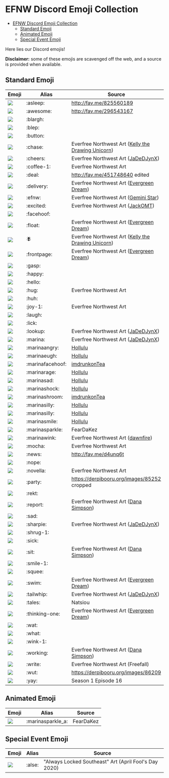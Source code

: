 # EFNW Discord Emoji Collection

<!-- TOC -->

- [EFNW Discord Emoji Collection](#efnw-discord-emoji-collection)
    - [Standard Emoji](#standard-emoji)
    - [Animated Emoji](#animated-emoji)
    - [Special Event Emoji](#special-event-emoji)

<!-- /TOC -->

Here lies our Discord emojis!

**Disclaimer:** some of these emojis are scavenged off the web, and a source is provided when available.

## Standard Emoji

|             Emoji             |      Alias       | Source |
| ----------------------------- | ---------------- | ------ |
| ![](emoji/asleep.png)         | :asleep:         | http://fav.me/825560189 |
| ![](emoji/awesome.png)        | :awesome:        | http://fav.me/296543167 |
| ![](emoji/blargh.png)         | :blargh:         | |
| ![](emoji/blep.png)           | :blep:           | |
| ![](emoji/button.png)         | :button:         | |
| ![](emoji/chase.png)          | :chase:          | Everfree Northwest Art ([Kelly the Drawing Unicorn](https://www.deviantart.com/kellythedrawinguni)) |
| ![](emoji/cheers.png)         | :cheers:         | Everfree Northwest Art ([JaDeDJynX](https://www.deviantart.com/jadedjynx)) |
| ![](emoji/coffee-1.png)       | :coffee-1:       | Everfree Northwest Art |
| ![](emoji/deal.png)           | :deal:           | http://fav.me/451748640 edited |
| ![](emoji/delivery.png)       | :delivery:       | Everfree Northwest Art ([Evergreen Dream](https://www.deviantart.com/okapifeathers)) |
| ![](emoji/efnw.png)           | :efnw:           | Everfree Northwest Art ([Gemini Star](https://twitter.com/electrickeet)) |
| ![](emoji/excited.png)        | :excited:        | Everfree Northwest Art ([JackOMT](https://www.deviantart.com/jackofmosttrades)) |
| ![](emoji/facehoof.png)       | :facehoof:       | |
| ![](emoji/float.png)          | :float:          | Everfree Northwest Art ([Evergreen Dream](https://www.deviantart.com/okapifeathers)) |
| ![](emoji/fly.png)            | :fly:            | Everfree Northwest Art ([Kelly the Drawing Unicorn](https://www.deviantart.com/kellythedrawinguni)) |
| ![](emoji/frontpage.png)      | :frontpage:      | Everfree Northwest Art ([Evergreen Dream](https://www.deviantart.com/okapifeathers)) |
| ![](emoji/gasp.png)           | :gasp:           | |
| ![](emoji/happy.png)          | :happy:          | |
| ![](emoji/hello.png)          | :hello:          | |
| ![](emoji/hug.png)            | :hug:            | Everfree Northwest Art |
| ![](emoji/huh.png)            | :huh:            | |
| ![](emoji/joy-1.png)          | :joy-1:          | Everfree Northwest Art |
| ![](emoji/laugh.png)          | :laugh:          | |
| ![](emoji/lick.png)           | :lick:           | |
| ![](emoji/lookup.png)         | :lookup:         | Everfree Northwest Art ([JaDeDJynX](https://www.deviantart.com/jadedjynx)) |
| ![](emoji/marina.png)         | :marina:         | Everfree Northwest Art ([JaDeDJynX](https://www.deviantart.com/jadedjynx)) |
| ![](emoji/marinaAngry.png)    | :marinaangry:    | [Hollulu](https://twitter.com/meekcheep) |
| ![](emoji/marinaEugh.png)     | :marinaeugh:     | [Hollulu](https://twitter.com/meekcheep) |
| ![](emoji/marinafacehoof.png) | :marinafacehoof: | [imdrunkonTea](https://www.deviantart.com/imdrunkontea) |
| ![](emoji/marinaRage.png)     | :marinarage:     | [Hollulu](https://twitter.com/meekcheep) |
| ![](emoji/marinaSad.png)      | :marinasad:      | [Hollulu](https://twitter.com/meekcheep) |
| ![](emoji/marinaShock.png)    | :marinashock:    | [Hollulu](https://twitter.com/meekcheep) |
| ![](emoji/marinashroom.png)   | :marinashroom:   | [imdrunkonTea](https://www.deviantart.com/imdrunkontea) |
| ![](emoji/marinaEep.png)      | :marinasilly:    | [Hollulu](https://twitter.com/meekcheep) |
| ![](emoji/marinaSilly.png)    | :marinasilly:    | [Hollulu](https://twitter.com/meekcheep) |
| ![](emoji/marinaSmile.png)    | :marinasmile:    | [Hollulu](https://twitter.com/meekcheep) |
| ![](emoji/marinasparkle.png)  | :marinasparkle:  | FearDaKez |
| ![](emoji/marinawink.png)     | :marinawink:     | Everfree Northwest Art ([dawnfire](https://www.deviantart.com/dawnf1re)) |
| ![](emoji/mocha.png)          | :mocha:          | Everfree Northwest Art |
| ![](emoji/news.png)           | :news:           | http://fav.me/d4unq6t |
| ![](emoji/nope.png)           | :nope:           | |
| ![](emoji/novella.png)        | :novella:        | Everfree Northwest Art |
| ![](emoji/party.png)          | :party:          | https://derpibooru.org/images/85252 cropped |
| ![](emoji/rekt.png)           | :rekt:           | |
| ![](emoji/report.png)         | :report:         | Everfree Northwest Art ([Dana Simpson](https://danasimpson.com/)) |
| ![](emoji/sad.png)            | :sad:            | |
| ![](emoji/sharpie.png)        | :sharpie:        | Everfree Northwest Art ([JaDeDJynX](https://www.deviantart.com/jadedjynx)) |
| ![](emoji/shrug-1.png)        | :shrug-1:        | |
| ![](emoji/sick.png)           | :sick:           | |
| ![](emoji/sit.png)            | :sit:            | Everfree Northwest Art ([Dana Simpson](https://danasimpson.com/)) |
| ![](emoji/smile-1.png)        | :smile-1:        | |
| ![](emoji/squee.png)          | :squee:          | |
| ![](emoji/swim.png)           | :swim:           | Everfree Northwest Art ([Evergreen Dream](https://www.deviantart.com/okapifeathers)) |
| ![](emoji/tailwhip.png)       | :tailwhip:       | Everfree Northwest Art ([JaDeDJynX](https://www.deviantart.com/jadedjynx)) |
| ![](emoji/tales.png)          | :tales:          | Natsiou |
| ![](emoji/thinking-one.png)   | :thinking-one:   | Everfree Northwest Art ([Evergreen Dream](https://www.deviantart.com/okapifeathers)) |
| ![](emoji/wat.png)            | :wat:            | |
| ![](emoji/what.png)           | :what:           | |
| ![](emoji/wink-1.png)         | :wink-1:         | |
| ![](emoji/working.png)        | :working:        | Everfree Northwest Art ([Dana Simpson](https://danasimpson.com/)) |
| ![](emoji/write.png)          | :write:          | Everfree Northwest Art (Freefall) |
| ![](emoji/wut.png)            | :wut:            | https://derpibooru.org/images/86209 |
| ![](emoji/yay.png)            | :yay:            | Season 1 Episode 16 |

## Animated Emoji
|             Emoji              |       Alias       |  Source   |
| ------------------------------ | ----------------- | --------- |
| ![](emoji/marinasparkle_a.gif) | :marinasparkle_a: | FearDaKez |

## Special Event Emoji
|        Emoji        | Alias  | Source |
| ------------------- | ------ | ------ |
| ![](emoji/alse.png) | :alse: | "Always Locked Southeast" Art (April Fool's Day 2020) |
